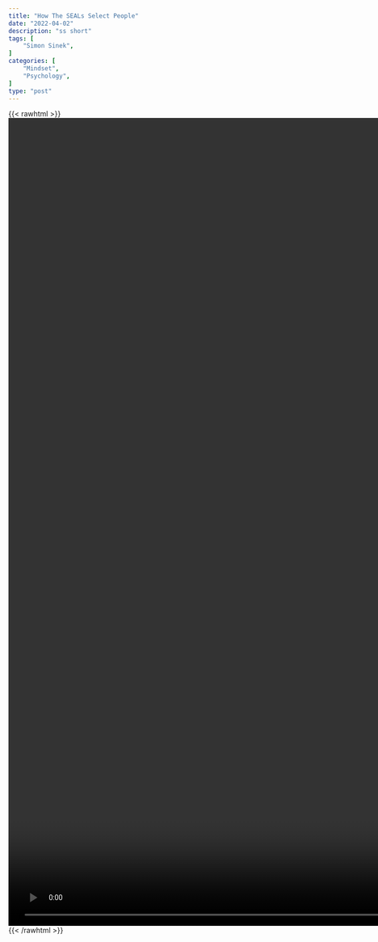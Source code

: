 ```yaml
---
title: "How The SEALs Select People"
date: "2022-04-02"
description: "ss short"
tags: [
    "Simon Sinek",
]
categories: [
    "Mindset",
    "Psychology",
]
type: "post"
---
```

{{< rawhtml >}}
    <video style="height:40vh;width:auto" overflow="hidden" controls>
        <source src="https://clips.dev00ps.com/Simon%20Sinek/Only%20these%20types%20of%20people%20become%20a%20SEAL.%20shorts.mp4" type="video/mp4"> 
    </video>
{{< /rawhtml >}}